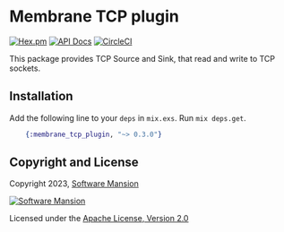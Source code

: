 # Membrane TCP plugin

[![Hex.pm](https://img.shields.io/hexpm/v/membrane_tcp_plugin.svg)](https://hex.pm/packages/membrane_tcp_plugin)
[![API Docs](https://img.shields.io/badge/api-docs-yellow.svg?style=flat)](https://hexdocs.pm/membrane_tcp_plugin/)
[![CircleCI](https://circleci.com/gh/membraneframework/membrane_tcp_plugin.svg?style=svg)](https://circleci.com/gh/membraneframework/membrane_tcp_plugin)

This package provides TCP Source and Sink, that read and write to TCP sockets.

## Installation

Add the following line to your `deps` in `mix.exs`. Run `mix deps.get`.

```elixir
	{:membrane_tcp_plugin, "~> 0.3.0"}
```

## Copyright and License

Copyright 2023, [Software Mansion](https://swmansion.com/?utm_source=git&utm_medium=readme&utm_campaign=membrane)

[![Software Mansion](https://logo.swmansion.com/logo?color=white&variant=desktop&width=200&tag=membrane-github)](https://swmansion.com/?utm_source=git&utm_medium=readme&utm_campaign=membrane)

Licensed under the [Apache License, Version 2.0](LICENSE)
